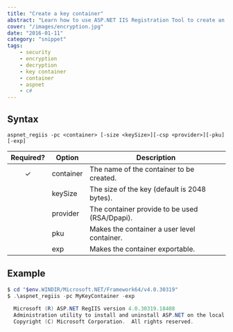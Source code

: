 ```yaml
---
title: "Create a key container"
abstract: "Learn how to use ASP.NET IIS Registration Tool to create an RSA public/private key pair in the specified container."
cover: "/images/encryption.jpg"
date: "2016-01-11"
category: "snippet"
tags:
    - security
    - encryption
    - decryption
    - key container
    - container
    - aspnet
    - c#
---
```


## Syntax

```
aspnet_regiis -pc <container> [-size <keySize>][-csp <provider>][-pku][-exp]
```

|   Required?   | Option    | Description                                   |
| :-----------: | --------- | --------------------------------------------- |
|   &#10003;    | container | The name of the container to be created.      |
|               | keySize   | The size of the key (default is 2048 bytes).  |
|               | provider  | The container provide to be used (RSA/Dpapi). |
|               | pku       | Makes the container a user level container.   |
|               | exp       | Makes the container exportable.               |  

## Example

```powershell
$ cd "$env.WINDIR/Microsoft.NET/Framework64/v4.0.30319"
$ .\aspnet_regiis -pc MyKeyContainer -exp
  
  Microsoft (R) ASP.NET RegIIS version 4.0.30319.18408
  Administration utility to install and uninstall ASP.NET on the local machine.
  Copyright (C) Microsoft Corporation.  All rights reserved.


```
